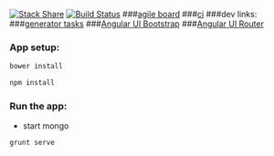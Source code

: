 [![Stack Share](http://img.shields.io/badge/tech-stack-0690fa.svg?style=flat)](http://stackshare.io/quasiunafantasia/pets-proj)
[![Build Status](https://travis-ci.org/quasiunafantasia/pet-shelter.svg?branch=master)](https://travis-ci.org/quasiunafantasia/pet-shelter)
###[agile board](https://trello.com/b/r8VtWxEG/our-board)
###[ci](http://petsshelter-petsshelter.rhcloud.com/)
###dev links:
###[generator tasks](https://github.com/DaftMonk/generator-angular-fullstack#app)
###[Angular UI Bootstrap](http://angular-ui.github.io/bootstrap/)
###[Angular UI Router](https://github.com/angular-ui/ui-router)

### App setup:
 ``` bash
bower install 
```
``` bash
npm install 
```
### Run the app:
* start mongo
``` bash
grunt serve 
```

